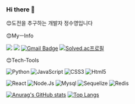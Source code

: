 ### Hi there 👋

<!-- <img src="https://img.shields.io/badge/이름-색상코드?style=flat-square&logo=로고명&logoColor=로고색"/> -->
😊도전을 추구하는 개발자 정수영입니다

😊MyㅡInfo

<a href="https://github.com/j9972"><img src="https://hits.seeyoufarm.com/api/count/incr/badge.svg?url=https%3A%2F%2Fgithub.com%2Fseondal&count_bg=%23000000&title_bg=%23000000&icon=github.svg&icon_color=%23E7E7E7&title=GitHub&edge_flat=false)"/></a>
<a href="https://www.instagram.com/jung_su_0/"><img src="https://img.shields.io/badge/InstaGram-E4405F?style=flat-square&logo=Instagram&logoColor=pink"/></a>
[![Gmail Badge](https://img.shields.io/badge/GMail-E4405F?style=flat-square&logo=GMail&logoColor=red&link=mailto:jh485200@gmail.com)](mailto:jh485200@gmail.com)
[![Solved.ac프로필](http://mazassumnida.wtf/api/mini/generate_badge?boj=j9972)](https://solved.ac/j9972)

😊Tech-Tools

![Python](https://img.shields.io/badge/Python-3776AB.svg?&style=for-the-badge&logo=Python&logoColor=white)
![JavaScript](https://img.shields.io/badge/JavaScript-F7DF1E.svg?&style=for-the-badge&logo=JavaScript&logoColor=white)
![CSS3](https://img.shields.io/badge/CSS3-1572B6.svg?&style=for-the-badge&logo=CSS3&logoColor=white)
![Html5](https://img.shields.io/badge/Html5-E34F26.svg?&style=for-the-badge&logo=Html5&logoColor=white)

![React](https://img.shields.io/badge/React-61DAFB.svg?&style=for-the-badge&logo=React&logoColor=white)
![Node.Js](https://img.shields.io/badge/Node.Js-339933.svg?&style=for-the-badge&logo=Node.Js&logoColor=white)
![Mysql](https://img.shields.io/badge/Mysql-4479A1.svg?&style=for-the-badge&logo=Mysql&logoColor=white)
![Sequelize](https://img.shields.io/badge/Sequelize-52B0E7.svg?&style=for-the-badge&logo=Sequelize&logoColor=white)
![Redis](https://img.shields.io/badge/Redis-DC382D.svg?&style=for-the-badge&logo=Redis&logoColor=white)


[![Anurag's GitHub stats](https://github-readme-stats.vercel.app/api?username=j9972)](https://github.com/j9972/github-readme-stats)
[![Top Langs](https://github-readme-stats.vercel.app/api/top-langs/?username=j9972)](https://github.com/j9972/github-readme-stats)
